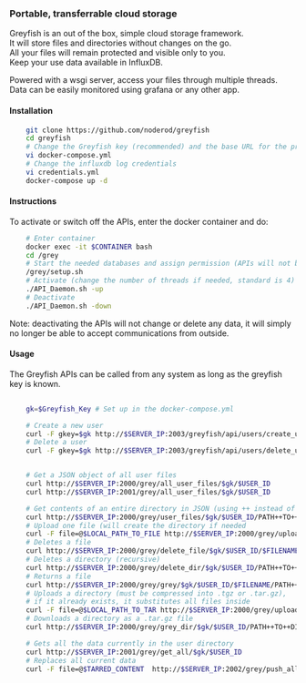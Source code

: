 ### Portable, transferrable cloud storage

Greyfish is an out of the box, simple cloud storage framework.  
It will store files and directories without changes on the go.  
All your files will remain protected and visible only to you.  
Keep your use data available in InfluxDB.

Powered with a wsgi server, access your files through multiple threads. 
Data can be easily monitored using grafana or any other app.




#### Installation  

```bash
	git clone https://github.com/noderod/greyfish
	cd greyfish
	# Change the Greyfish key (recommended) and the base URL for the project
	vi docker-compose.yml
	# Change the influxdb log credentials
	vi credentials.yml
	docker-compose up -d
```


#### Instructions  

To activate or switch off the APIs, enter the docker container and do:  

```bash
	# Enter container
	docker exec -it $CONTAINER bash
	cd /grey
	# Start the needed databases and assign permission (APIs will not be started)
	/grey/setup.sh
	# Activate (change the number of threads if needed, standard is 4)
	./API_Daemon.sh -up
	# Deactivate
	./API_Daemon.sh -down
```

Note: deactivating the APIs will not change or delete any data, it will simply no longer be able to accept communications from outside.


#### Usage 

The Greyfish APIs can be called from any system as long as the greyfish key is known.  


```bash
	
	gk=$Greyfish_Key # Set up in the docker-compose.yml

	# Create a new user
	curl -F gkey=$gk http://$SERVER_IP:2003/greyfish/api/users/create_user/$USER_ID
	# Delete a user
	curl -F gkey=$gk http://$SERVER_IP:2003/greyfish/api/users/delete_user/$USER_ID


	# Get a JSON object of all user files
	curl http://$SERVER_IP:2000/grey/all_user_files/$gk/$USER_ID
	curl http://$SERVER_IP:2001/grey/all_user_files/$gk/$USER_ID

	# Get contents of an entire directory in JSON (using ++ instead of / for paths)
	curl http://$SERVER_IP:2000/grey/user_files/$gk/$USER_ID/PATH++TO++DIR
	# Upload one file (will create the directory if needed
	curl -F file=@$LOCAL_PATH_TO_FILE http://$SERVER_IP:2000/grey/upload/$gk/$USER_ID/PATH++TO++DIR
	# Deletes a file
	curl http://$SERVER_IP:2000/grey/delete_file/$gk/$USER_ID/$FILENAME/PATH++TO++DIR
	# Deletes a directory (recursive)
	curl http://$SERVER_IP:2000/grey/delete_dir/$gk/$USER_ID/PATH++TO++DIR
	# Returns a file
	curl http://$SERVER_IP:2000/grey/grey/$gk/$USER_ID/$FILENAME/PATH++TO++DIR
	# Uploads a directory (must be compressed into .tgz or .tar.gz),
	# if it already exists, it substitutes all files inside
	curl -F file=@$LOCAL_PATH_TO_TAR http://$SERVER_IP:2000/grey/upload_dir/$gk/$USER_ID/PATH++TO++DIR
	# Downloads a directory as a .tar.gz file
	curl http://$SERVER_IP:2000/grey/grey_dir/$gk/$USER_ID/PATH++TO++DIR

	# Gets all the data currently in the user directory
	curl http://$SERVER_IP:2001/grey/get_all/$gk/$USER_ID
	# Replaces all current data
	curl -F file=@$TARRED_CONTENT  http://$SERVER_IP:2002/grey/push_all/$gk/$USER_ID


``` 

